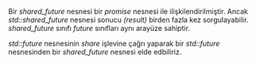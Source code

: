 Bir _shared_future_ nesnesi bir _promise_ nesnesi ile ilişkilendirilmiştir. 
Ancak _std::shared_future_ nesnesi sonucu _(result)_ birden fazla kez sorgulayabilir.
_shared_future_ sınıfı _future_ sınıfları aynı arayüze sahiptir.

_std::future_ nesnesinin _share_ işlevine çağrı yaparak bir _std::future_ nesnesinden bir _shared_future_ nesnesi elde edbiliriz.
